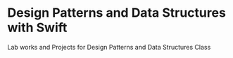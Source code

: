 # Design Patterns and Data Structures with Swift
Lab works and Projects for Design Patterns and Data Structures Class 
